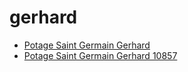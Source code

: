 # gerhard

 * [Potage Saint Germain Gerhard](../../index/p/potage-saint-germain-gerhard-10857.json)
 * [Potage Saint Germain Gerhard 10857](../../index/p/potage-saint-germain-gerhard-10857.json)
